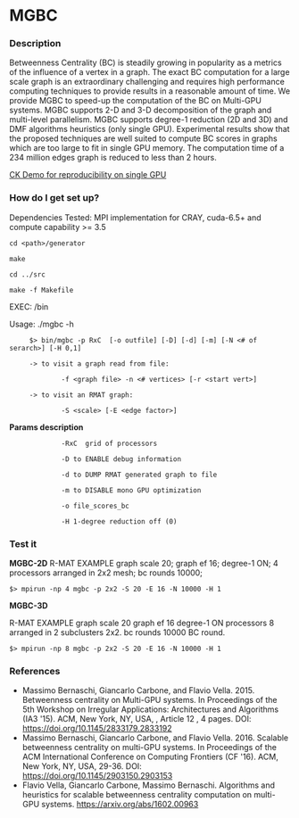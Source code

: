 # MGBC
### Description ###

Betweenness Centrality (BC) is steadily growing in popularity as a metrics of the influence of a vertex in a graph. 
The exact BC computation for a large scale graph is an extraordinary challenging and requires high performance computing techniques to provide results in a reasonable amount of time. 
We provide MGBC to speed-up the computation of the BC on Multi-GPU systems. 
MGBC supports 2-D and 3-D decomposition of the graph and multi-level parallelism.
MGBC supports degree-1 reduction (2D and 3D) and DMF algorithms heuristics (only single GPU). 
Experimental results show that the proposed techniques are well suited to compute BC scores in graphs which are too large to fit in single GPU memory. 
The computation time of a 234 million edges graph is reduced to less than 2 hours.

[CK Demo for reproducibility on single GPU](https://github.com/ctuning/ck-bc)

### How do I get set up? ###

Dependencies Tested: MPI implementation for CRAY, cuda-6.5+ and compute capability >= 3.5

```
cd <path>/generator

make

cd ../src

make -f Makefile
```

EXEC: <path>/bin

Usage: 
./mgbc -h

         $> bin/mgbc -p RxC  [-o outfile] [-D] [-d] [-m] [-N <# of serarch>] [-H 0,1] 

         -> to visit a graph read from file: 

                 -f <graph file> -n <# vertices> [-r <start vert>] 

         -> to visit an RMAT graph: 

                 -S <scale> [-E <edge factor>] 

**Params description**

                 -RxC  grid of processors

                 -D to ENABLE debug information

                 -d to DUMP RMAT generated graph to file

                 -m to DISABLE mono GPU optimization

                 -o file_scores_bc

                 -H 1-degree reduction off (0)

### Test it ###

**MGBC-2D** 
R-MAT EXAMPLE
graph scale 20; 
graph ef 16;
degree-1 ON;
4 processors arranged in 2x2 mesh;
bc rounds 10000;
```
$> mpirun -np 4 mgbc -p 2x2 -S 20 -E 16 -N 10000 -H 1
```
**MGBC-3D**

R-MAT EXAMPLE
graph scale 20
graph ef 16
degree-1 ON
processors 8 arranged in 2 subclusters 2x2.
bc rounds 10000 BC round.
```
$> mpirun -np 8 mgbc -p 2x2 -S 20 -E 16 -N 10000 -H 1
```

### References  ###
* Massimo Bernaschi, Giancarlo Carbone, and Flavio Vella. 2015. Betweenness centrality on Multi-GPU systems. In Proceedings of the 5th Workshop on Irregular Applications: Architectures and Algorithms (IA3 '15). ACM, New York, NY, USA, , Article 12 , 4 pages. DOI: https://doi.org/10.1145/2833179.2833192
* Massimo Bernaschi, Giancarlo Carbone, and Flavio Vella. 2016. Scalable betweenness centrality on multi-GPU systems. In Proceedings of the ACM International Conference on Computing Frontiers (CF '16). ACM, New York, NY, USA, 29-36. DOI: https://doi.org/10.1145/2903150.2903153
* Flavio Vella, Giancarlo Carbone, Massimo Bernaschi. Algorithms and heuristics for scalable betweenness centrality computation on multi-GPU systems. https://arxiv.org/abs/1602.00963
